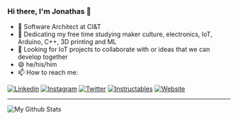 ### Hi there, I'm Jonathas 👋


- 🔭 Software Architect at CI&T
- 🌱 Dedicating my free time studying maker culture, electronics, IoT, Arduino, C++, 3D printing and ML
- 👯 Looking for IoT projects to collaborate with or ideas that we can develop together
- 😄 he/his/him
- 📫 How to reach me: 


[![Linkedin](https://img.shields.io/badge/-LINKEDIN-0077B5?style=for-the-badge&logo=linkedin&logoColor=white)](https://www.linkedin.com/in/jnthas)
[![Instagram](https://img.shields.io/badge/-INSTAGRAM-E1306C?style=for-the-badge&logo=instagram&logoColor=white)](https://www.instagram.com/jnthas)
[![Twitter](https://img.shields.io/badge/-TWITTER-00CBFF?style=for-the-badge&logo=twitter&logoColor=white)](https://twitter.com/jnthas)
[![Instructables](https://img.shields.io/badge/-INSTRUCTABLES-FBC115?style=for-the-badge&logo=probot&logoColor=white)](https://www.instructables.com/member/jnthas/)
[![Website](https://img.shields.io/badge/-WEBSITE-81C459?style=for-the-badge&logo=wordpress&logoColor=white)](http://www.jnthas.com)

---

![My Github Stats](https://github-readme-stats.vercel.app/api?username=jnthas&show_icons=true&hide=%5B%22issues%22%5D)



<!--
**jnthas/jnthas** is a ✨ _special_ ✨ repository because its `README.md` (this file) appears on your GitHub profile.

Here are some ideas to get you started:

- 🔭 I’m currently working on ...
- 🌱 I’m currently learning ...
- 👯 I’m looking to collaborate on ...
- 🤔 I’m looking for help with ...
- 💬 Ask me about ...
- 📫 How to reach me: ...
- 😄 Pronouns: ...
- ⚡ Fun fact: ...
-->
